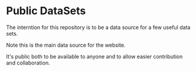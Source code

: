# Public DataSets

The interntion for this repository is to be a data source for a few useful data sets.

Note this is the main data source for the website.

It's public both to be available to anyone and to allow easier contribution and collaboration.
